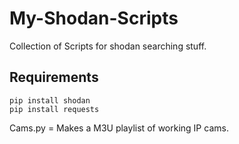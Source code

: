 # My-Shodan-Scripts
Collection of Scripts for shodan searching stuff.

Requirements
-----

```
pip install shodan
pip install requests
```

Cams.py = Makes a M3U playlist of working IP cams.
